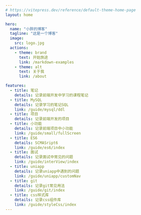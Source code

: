 ```yaml
---
# https://vitepress.dev/reference/default-theme-home-page
layout: home

hero:
  name: "小胖的博客"
  tagline: "这是一个博客"
  image:
    src: logo.jpg
  actions:
    - theme: brand
      text: 开始旅途
      link: /markdown-examples
    - theme: alt
      text: 关于我
      link: /about

features:
  - title: 笔记
    details: 记录前端开发中学习的课程笔记
  - title: MySQL
    details: 记录学习的笔记SQL
    link: /guide/mysql/ddl
  - title: 项目
    details: 记录前端开发的项目
  - title: 小功能
    details: 记录前端项目中小功能
    link: /guide/small/fullScreen
  - title: ES6
    details: SCMASript6
    link: /guide/es6/index
  - title: 面试
    details: 记录面试中常见的问题
    link: /guide/interView/index
  - title: uniapp
    details: 记录uniapp中遇到的问题
    link: /guide/uniapp/customNav
  - title: git
    details: 记录git常见用法
    link: /guide/git/index
  - title: css样式库
    details: 记录css组件库
    link: /guide/styleCss/index
---
```


